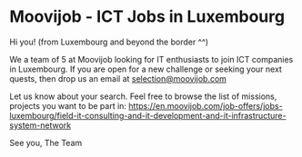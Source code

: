 # Moovijob - ICT Jobs in Luxembourg

Hi you! (from Luxembourg and beyond the border ^^)

We a team of 5 at Moovijob looking for IT enthusiasts to join ICT companies in Luxembourg. If you are open for a new challenge or seeking your next quests, then drop us an email at selection@moovijob.com

Let us know about your search. 
Feel free to browse the list of missions, projects you want to be part in: https://en.moovijob.com/job-offers/jobs-luxembourg/field-it-consulting-and-it-development-and-it-infrastructure-system-network

See you, 
The Team

